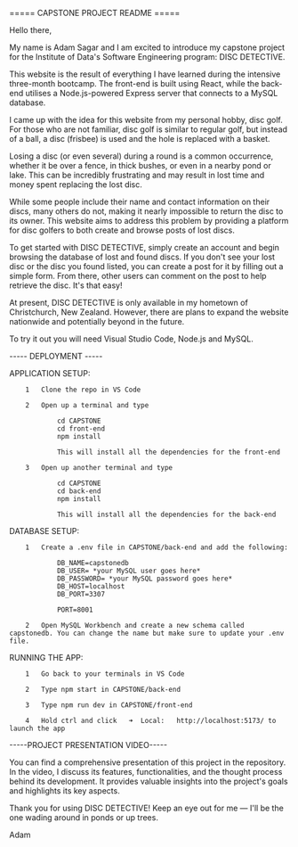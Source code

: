 ===== CAPSTONE PROJECT README =====

Hello there,

My name is Adam Sagar and I am excited to introduce my capstone project for the Institute of Data's Software Engineering program: DISC DETECTIVE.

This website is the result of everything I have learned during the intensive three-month bootcamp. The front-end is built using React, while the back-end utilises a Node.js-powered Express server that connects to a MySQL database.

I came up with the idea for this website from my personal hobby, disc golf. For those who are not familiar, disc golf is similar to regular golf, but instead of a ball, a disc (frisbee) is used and the hole is replaced with a basket.

Losing a disc (or even several) during a round is a common occurrence, whether it be over a fence, in thick bushes, or even in a nearby pond or lake. This can be incredibly frustrating and may result in lost time and money spent replacing the lost disc.

While some people include their name and contact information on their discs, many others do not, making it nearly impossible to return the disc to its owner. This website aims to address this problem by providing a platform for disc golfers to both create and browse posts of lost discs.

To get started with DISC DETECTIVE, simply create an account and begin browsing the database of lost and found discs. If you don't see your lost disc or the disc you found listed, you can create a post for it by filling out a simple form. From there, other users can comment on the post to help retrieve the disc. It's that easy!

At present, DISC DETECTIVE is only available in my hometown of Christchurch, New Zealand. However, there are plans to expand the website nationwide and potentially beyond in the future.

To try it out you will need Visual Studio Code, Node.js and MySQL.


----- DEPLOYMENT -----

APPLICATION SETUP:


        1   Clone the repo in VS Code

        2   Open up a terminal and type

                cd CAPSTONE
                cd front-end
                npm install

                This will install all the dependencies for the front-end

        3   Open up another terminal and type

                cd CAPSTONE
                cd back-end
                npm install

                This will install all the dependencies for the back-end


DATABASE SETUP:

        1   Create a .env file in CAPSTONE/back-end and add the following:

                DB_NAME=capstonedb
                DB_USER= *your MySQL user goes here*
                DB_PASSWORD= *your MySQL password goes here*
                DB_HOST=localhost
                DB_PORT=3307

                PORT=8001

        2   Open MySQL Workbench and create a new schema called capstonedb. You can change the name but make sure to update your .env file.


RUNNING THE APP:

        1   Go back to your terminals in VS Code

        2   Type npm start in CAPSTONE/back-end

        3   Type npm run dev in CAPSTONE/front-end

        4   Hold ctrl and click   ➜  Local:   http://localhost:5173/ to launch the app


-----PROJECT PRESENTATION VIDEO-----

You can find a comprehensive presentation of this project in the repository. In the video, I discuss its features, functionalities, and the thought process behind its development. It provides valuable insights into the project's goals and highlights its key aspects.


Thank you for using DISC DETECTIVE! Keep an eye out for me — I'll be the one wading around in ponds or up trees.

Adam